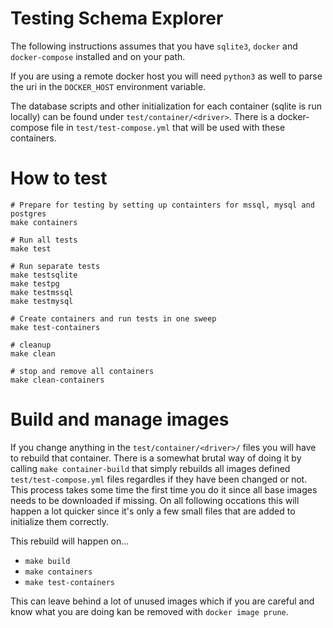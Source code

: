 Testing Schema Explorer
=======================
The following instructions assumes that you have `sqlite3`, `docker` 
and `docker-compose` installed and on your path. 

If you are using a remote docker host you will
need `python3` as well to parse the uri in the `DOCKER_HOST` environment 
variable.

The database scripts and other initialization for each container (sqlite 
is run locally) can be found under `test/container/<driver>`.
There is a docker-compose file in `test/test-compose.yml` that will be
used with these containers.

# How to test
```shell
# Prepare for testing by setting up containters for mssql, mysql and postgres
make containers

# Run all tests
make test

# Run separate tests
make testsqlite
make testpg
make testmssql
make testmysql

# Create containers and run tests in one sweep
make test-containers

# cleanup
make clean

# stop and remove all containers
make clean-containers
```

# Build and manage images
If you change anything in the `test/container/<driver>/` files you will have
to rebuild that container.
There is a somewhat brutal way of doing it by calling `make container-build`
that simply rebuilds all images defined `test/test-compose.yml` files
regardles if they have been changed or not.
This process takes some time the first time you do it since all base images
needs to be downloaded if missing.
On all following occations this will happen a lot quicker since it's only
a few small files that are added to initialize them correctly.

This rebuild will happen on...
* `make build`
* `make containers`
* `make test-containers`

This can leave behind a lot of unused images which if you are careful and
know what you are doing kan be removed with `docker image prune`.

